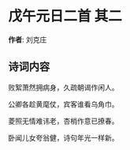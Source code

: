 # 戊午元日二首  其二

**作者**: 刘克庄

## 诗词内容

败絮萧然拥病身，久疏朝谒作闲人。

公卿各趁黄麾仗，宾客谁看乌角巾。

菱照无情难讳老，杏梢作意已撩春。

卧闻儿女夸翁健，诗句年光一样新。

